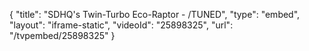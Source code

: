 {
    "title": "SDHQ's Twin-Turbo Eco-Raptor - \/TUNED",
    "type": "embed",
    "layout": "iframe-static",
    "videoId": "25898325",
    "url": "\/tvpembed\/25898325"
}